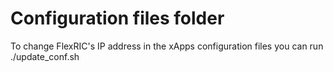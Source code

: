# Configuration files folder

To change FlexRIC's IP address in the xApps configuration files you can run ./update_conf.sh

